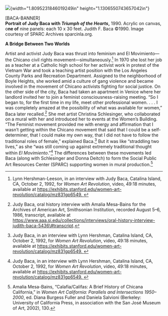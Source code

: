 ![](media/image1.png){width="1.8095231846019249in" height="1.1306550743657042in"}

\[BACA-BANNER\]\
**Portrait of Judy Baca with *Triumph of the Hearts*,** 1990. Acrylic on canvas, o**ne of** nine panels: each 10 x 30 feet. Judith F. Baca ©1990. Image courtesy of SPARC Archives sparcinla.org.

**A Bridge Between Two Worlds**

Artist and activist Judy Baca was thrust into feminism and El Movimiento—the Chicano civil rights movement—simultaneously.[^1] In 1970 she lost her job as a teacher at a Catholic high school for her activist work in protest of the Vietnam War and took a teaching artist position with the Los Angeles County Parks and Recreation Department. Assigned to the neighborhood of Boyle Heights, she worked amid a culture of gang violence and became involved in the movement of Chicano activists fighting for social justice. On the other side of the city, Baca had taken an apartment in Venice where her landlord invited her to join a feminist consciousness-raising meeting. “So I began to, for the first time in my life, meet other professional women. . . . I was completely amazed at the possibility of what was available for women,” Baca later recalled.[^2] She met artist Christina Schlesinger, who collaborated on a mural with her and introduced her to events at the Women’s Building. “The Feminist movement provided me with energy and affirmation that I wasn’t getting within the Chicano movement that said that I could be a self-determiner, that I could make my own way, that I did not have to follow the traditional roles of female,” explained Baca.[^3] But it was like “straddling two lives,” as she “was still coming up against extremely traditional thought within *El Movimiento*.”[^4] The differences between these movements led Baca (along with Schlesinger and Donna Deitch) to form the Social Public Art Resources Center (SPARC) supporting women in mural production.[^5]

[^1]: Lynn Hershman-Leeson, in an interview with Judy Baca, Catalina Island, CA, October 2, 1992, for *Women Art Revolution*, video, 49:18 minutes, available at https://exhibits.stanford.edu/women-art-revolution/catalog/mz831gp6549. 

[^2]: Judy Baca, oral history interview with Amalia Mesa-Bains for the Archives of American Art, Smithsonian Institution, recorded August 5–6, 1986, transcript, available at https://www.aaa.si.edu/collections/interviews/oral-history-interview-judith-baca-5436\#transcript.

[^3]: Judy Baca, in an interview with Lynn Hershman, Catalina Island, CA, October 2, 1992, for *Women Art Revolution*, video, 49:18 minutes, available at https://exhibits.stanford.edu/women-art-revolution/catalog/mz831gp6549. 

[^4]: Judy Baca, in an interview with Lynn Hershman, Catalina Island, CA, October 2, 1992, for *Women Art Revolution*, video, 49:18 minutes, available at https://exhibits.stanford.edu/women-art-revolution/catalog/mz831gp6549. 

[^5]: Amalia Mesa-Bains, “Calafia/Califas: A Brief History of Chicana California,” in *Women Art California: Parallels and Intersections 1950–2000*, ed. Diana Burgess Fuller and Daniela Salvioni (Berkeley: University of California Press, in association with the San José Museum of Art, 2002), 130.
